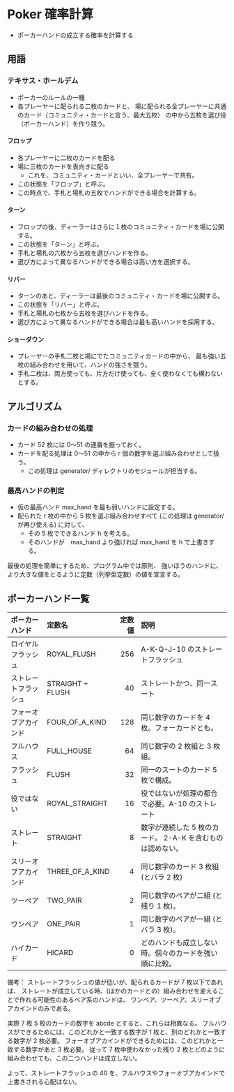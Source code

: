# Poker 確率計算

- ポーカーハンドの成立する確率を計算する

##  用語

###   テキサス・ホールデム

- ポーカーのルールの一種
- 各プレーヤーに配られる二枚のカードと、
場に配られる全プレーヤーに共通のカード（コミュニティ・カードと言う、最大五枚）
の中から五枚を選び役（ポーカーハンド）を作り競う。

####   フロップ

- 各プレーヤーに二枚のカードを配る
- 場に三枚のカードを表向きに配る
    - これを、コミュニティ・カードといい、全プレーヤーで共有。
- この状態を「フロップ」と呼ぶ。
- この時点で、手札と場札の五枚でハンドができる場合を計算する。

####  ターン

- フロップの後、ディーラーはさらに１枚のコミュニティ・カードを場に公開する。
- この状態を「ターン」と呼ぶ。
- 手札と場札の六枚から五枚を選びハンドを作る。
- 選び方によって異なるハンドができる場合は高い方を選択する。

####  リバー

- ターンのあと、ディーラーは最後のコミュニティ・カードを場に公開する。
- この状態を「リバー」と呼ぶ。
- 手札と場札の七枚から五枚を選びハンドを作る。
- 選び方によって異なるハンドができる場合は最も高いハンドを採用する。

####  ショーダウン

- プレーヤーの手札二枚と場にでたコミュニティカードの中から、
最も強い五枚の組み合わせを用いて、ハンドの強さを競う。
- 手札二枚は、両方使っても、片方だけ使っても、全く使わなくても構わないとする。

##  アルゴリズム

###   カードの組み合わせの処理

- カード 52 枚には 0～51 の連番を振っておく。
- カードを配る処理は 0～51 の中から r 個の数字を選ぶ組み合わせとして扱う。
    - この処理は generator/ ディレクトリのモジュールが担当する。

###   最高ハンドの判定

- 仮の最高ハンド max_hand を最も弱いハンドに設定する。
- 配られた r 枚の中から 5 枚を選ぶ組み合わせすべて (この処理は generator/ が再び使える) に対して、
    - その 5 枚でできるハンド h を考える。
    - そのハンドが　max_hand より強ければ max_hand を h で上書きする。

最後の処理を簡単にするため、プログラム中では原則、
強いほうのハンドに、より大きな値をとるように定数（列挙型定数）の値を宣言する。

##  ポーカーハンド一覧

|    ポーカーハンド    |      定数名      | 定数値 |                            説明                            |
|:---------------------|:-----------------|-------:|:-----------------------------------------------------------|
| ロイヤルフラッシュ   | ROYAL_FLUSH      |    256 | A-K-Q-J-10 のストレートフラッシュ                          |
| ストレートフラッシュ | STRAIGHT + FLUSH |     40 | ストレートかつ、同一スート                                 |
| フォーオブアカインド | FOUR_OF_A_KIND   |    128 | 同じ数字のカードを 4 枚。フォーカードとも。                |
| フルハウス           | FULL_HOUSE       |     64 | 同じ数字の 2 枚組と 3 枚組。                               |
| フラッシュ           | FLUSH            |     32 | 同一のスートのカード 5 枚で構成。                          |
| 役ではない           | ROYAL_STRAIGHT   |     16 | 役ではないが処理の都合で必要。A-10 のストレート            |
| ストレート           | STRAIGHT         |      8 | 数字が連続した 5 枚のカード。 2-A-K を含むものは認めない。 |
| スリーオブアカインド | THREE_OF_A_KIND  |      4 | 同じ数字のカード 3 枚組 (とバラ 2 枚)                      |
| ツーペア             | TWO_PAIR         |      2 | 同じ数字のペアが二組 (と残り 1 枚)。                       |
| ワンペア             | ONE_PAIR         |      1 | 同じ数字のペアが一組 (とバラ 3 枚)。                       |
| ハイカード           | HICARD           |      0 | どのハンドも成立しない時。個々のカードを強い順に比較。     |

備考：
ストレートフラッシュの値が低いが、配られるカードが 7 枚以下であれば、
ストレートが成立している時、(ほかのカードとの）組み合わせを変えることで作れる可能性のあるペア系のハンドは、
ワンペア、ツーペア、スリーオブアカインドのみである。

実際 7 枚 5 枚のカードの数字を abcde とすると、これらは相異なる。
フルハウスができるためには、このどれかと一致する数字が 1 枚と、別のどれかと一致する数字が 2 枚必要。
フォーオブアカインドができるためには、このどれかと一致する数字があと 3 枚必要。
従って 7 枚中使わなかった残り 2 枚とどのように組み合わせても、この二つハンドは成立しない。

よって、ストレートフラッシュの 40 を、フルハウスやフォーオブアカインドで上書きされる心配はない。
